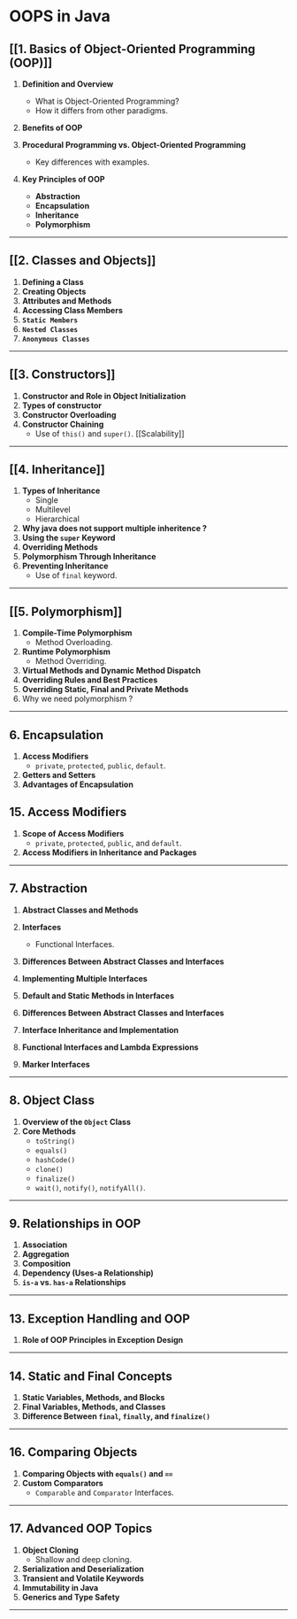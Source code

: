 # OOPS in Java
## [[1. Basics of Object-Oriented Programming (OOP)]]
1. **Definition and Overview**
   - What is Object-Oriented Programming?
   - How it differs from other paradigms.

2. **Benefits of OOP**

3. **Procedural Programming vs. Object-Oriented Programming**
   - Key differences with examples.

4. **Key Principles of OOP**
   - **Abstraction**
   - **Encapsulation**
   - **Inheritance**
   - **Polymorphism**

---

## **[[2. Classes and Objects]]**
1. **Defining a Class**
2. **Creating Objects**
3. **Attributes and Methods**
4. **Accessing Class Members**
5. **`Static Members`**
6. **`Nested Classes`**
7. **`Anonymous Classes`**

---

## **[[3. Constructors]]**
1. **Constructor and Role in Object Initialization**
2. **Types of constructor**
5. **Constructor Overloading**
6. **Constructor Chaining**
   - Use of `this()` and `super()`.
[[Scalability]]

---

## **[[4. Inheritance]]**
1. **Types of Inheritance**
   - Single
   - Multilevel
   - Hierarchical
2. **Why java does not support multiple inheritence ?**
3. **Using the `super` Keyword**
4. **Overriding Methods**
5. **Polymorphism Through Inheritance**
6. **Preventing Inheritance**
   - Use of `final` keyword.

---

## **[[5. Polymorphism]]**
1. **Compile-Time Polymorphism**
   - Method Overloading.
2. **Runtime Polymorphism**
   - Method Overriding.
3. **Virtual Methods and Dynamic Method Dispatch**
4. **Overriding Rules and Best Practices**
5. **Overriding Static, Final and Private Methods**
6. Why we need polymorphism ?

---

## **6. Encapsulation**
1. **Access Modifiers**
   - `private`, `protected`, `public`, `default`.
2. **Getters and Setters**
3. **Advantages of Encapsulation**
## **15. Access Modifiers**
1. **Scope of Access Modifiers**
   - `private`, `protected`, `public`, and `default`.
2. **Access Modifiers in Inheritance and Packages**

---

## **7. Abstraction**
1. **Abstract Classes and Methods**
2. **Interfaces**
	- Functional Interfaces.
3. **Differences Between Abstract Classes and Interfaces**
4. **Implementing Multiple Interfaces**
5. **Default and Static Methods in Interfaces**


1. **Differences Between Abstract Classes and Interfaces**
2. **Interface Inheritance and Implementation**
3. **Functional Interfaces and Lambda Expressions**
4. **Marker Interfaces**

---
## **8. Object Class**
1. **Overview of the `Object` Class**
2. **Core Methods**
   - `toString()`
   - `equals()`
   - `hashCode()`
   - `clone()`
   - `finalize()`
   - `wait()`, `notify()`, `notifyAll()`.

---
## **9. Relationships in OOP**
1. **Association**
2. **Aggregation**
3. **Composition**
4. **Dependency (Uses-a Relationship)**
5. **`is-a` vs. `has-a` Relationships**

---

## **13. Exception Handling and OOP**
1. **Role of OOP Principles in Exception Design**

---

## **14. Static and Final Concepts**
1. **Static Variables, Methods, and Blocks**
2. **Final Variables, Methods, and Classes**
3. **Difference Between `final`, `finally`, and `finalize()`**

---

## **16. Comparing Objects**
1. **Comparing Objects with `equals()` and `==`**
2. **Custom Comparators**
   - `Comparable` and `Comparator` Interfaces.

---
## **17. Advanced OOP Topics**
1. **Object Cloning**
   - Shallow and deep cloning.
2. **Serialization and Deserialization**
3. **Transient and Volatile Keywords**
4. **Immutability in Java**
5. **Generics and Type Safety**

---

